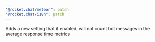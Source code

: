 ```yaml
---
"@rocket.chat/meteor": patch
"@rocket.chat/i18n": patch
---
```


Adds a new setting that if enabled, will not count bot messages in the average response time metrics
